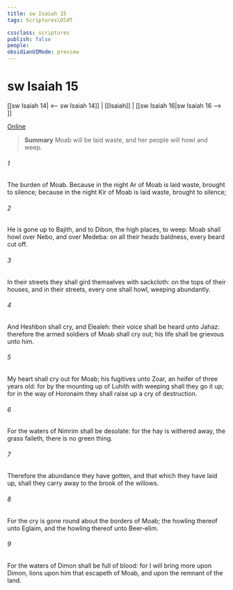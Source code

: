 ```yaml
---
title: sw Isaiah 15
tags: Scriptures\OldT

cssclass: scriptures
publish: false
people:
obsidianUIMode: preview
---
```


# sw Isaiah 15
[[sw Isaiah 14| <-- sw Isaiah 14]] | [[Isaiah]] | [[sw Isaiah 16|sw Isaiah 16 --> ]]

[Online](https://churchofjesuschrist.org/study/scriptures/ot/isa/15?lang=eng)

> __Summary__
Moab will be laid waste, and her people will howl and weep.

###### 1 
The burden of Moab. Because in the night Ar of Moab is laid waste,  brought to silence; because in the night Kir of Moab is laid waste,  brought to silence;

###### 2 
He is gone up to Bajith, and to Dibon, the high places, to weep: Moab shall howl over Nebo, and over Medeba: on all their heads  baldness,  every beard cut off.

###### 3 
In their streets they shall gird themselves with sackcloth: on the tops of their houses, and in their streets, every one shall howl, weeping abundantly.

###### 4 
And Heshbon shall cry, and Elealeh: their voice shall be heard  unto Jahaz: therefore the armed soldiers of Moab shall cry out; his life shall be grievous unto him.

###### 5 
My heart shall cry out for Moab; his fugitives  unto Zoar, an heifer of three years old: for by the mounting up of Luhith with weeping shall they go it up; for in the way of Horonaim they shall raise up a cry of destruction.

###### 6 
For the waters of Nimrim shall be desolate: for the hay is withered away, the grass faileth, there is no green thing.

###### 7 
Therefore the abundance they have gotten, and that which they have laid up, shall they carry away to the brook of the willows.

###### 8 
For the cry is gone round about the borders of Moab; the howling thereof unto Eglaim, and the howling thereof unto Beer-elim.

###### 9 
For the waters of Dimon shall be full of blood: for I will bring more upon Dimon, lions upon him that escapeth of Moab, and upon the remnant of the land.

